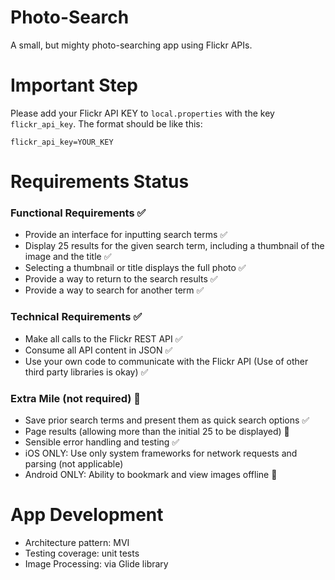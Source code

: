 # Photo-Search
A small, but mighty photo-searching app using Flickr APIs.


# Important Step

Please add your Flickr API KEY to `local.properties` with the key `flickr_api_key`. The format should be like this:
```
flickr_api_key=YOUR_KEY
```
# Requirements Status 

### Functional Requirements ✅
- Provide an interface for inputting search terms ✅
- Display 25 results for the given search term, including a thumbnail of the image and the title ✅
- Selecting a thumbnail or title displays the full photo ✅
- Provide a way to return to the search results ✅
- Provide a way to search for another term ✅

### Technical Requirements ✅
- Make all calls to the Flickr REST API ✅
- Consume all API content in JSON ✅
- Use your own code to communicate with the Flickr API (Use of other third party libraries is okay) ✅

### Extra Mile (not required) 🔄
- Save prior search terms and present them as quick search options ✅
- Page results (allowing more than the initial 25 to be displayed) 🚫
- Sensible error handling and testing ✅
- iOS ONLY: Use only system frameworks for network requests and parsing (not applicable)
- Android ONLY: Ability to bookmark and view images offline 🚫

# App Development
- Architecture pattern: MVI
- Testing coverage: unit tests
- Image Processing: via Glide library